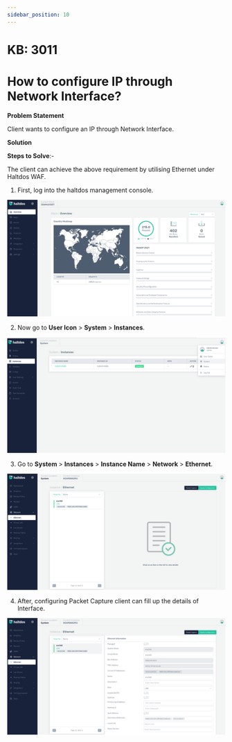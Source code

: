 ```yaml
---
sidebar_position: 10
---
```


# KB: 3011

# How to configure  IP through Network Interface?

**Problem Statement**

Client wants to configure an IP through Network Interface.

**Solution**

**Steps to Solve**:-

The client can achieve the above requirement by utilising Ethernet under Haltdos WAF.

1. First, log into the haltdos management console.

![kb-3011](/img/platform/kb/overview_kb_3011_1.png)

2. Now go to **User Icon** > **System** > **Instances**.

![kb-3011](/img/platform/kb/instances_kb_3011_2.png)

3. Go to **System** > **Instances** > **Instance Name** > **Network** > **Ethernet**.

![kb-3011](/img/platform/kb/ethernet_kb_3011_3.png)

4. After, configuring Packet Capture client can fill up the details of Interface.

![kb-3011](/img/platform/kb/add_ethernet_kb_3011_4.png)